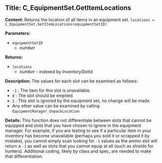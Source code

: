 ## Title: C_EquipmentSet.GetItemLocations

**Content:**
Returns the location of all items in an equipment set.
`locations = C_EquipmentSet.GetItemLocations(equipmentSetID)`

**Parameters:**
- `equipmentSetID`
  - *number*

**Returns:**
- `locations`
  - *number* - indexed by InventorySlotId

**Description:**
The values for each slot can be examined as follows:
- `-1` : The item for this slot is unavailable.
- `0` : The slot should be emptied.
- `1` : This slot is ignored by the equipment set, no change will be made.
- Any other value can be examined by calling `EquipmentManager_UnpackLocation`

**Details:**
This function does not differentiate between slots that cannot be equipped and slots that you have chosen to ignore in the equipment manager. For example, if you are testing to see if a particular item in your inventory has become unavailable (perhaps you sold it or scrapped it by mistake), you cannot simply scan looking for `-1` values as the ammo slot will return a `-1` as well as slots that you cannot equip at all (such as shields for hunters). Additional coding, likely by class and spec, are needed to make that differentiation.